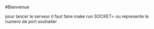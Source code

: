 #Bienvenue

pour lancer le serveur il faut faire make run SOCKET=<int>
ou <int> represente le numero de port souhaiter
